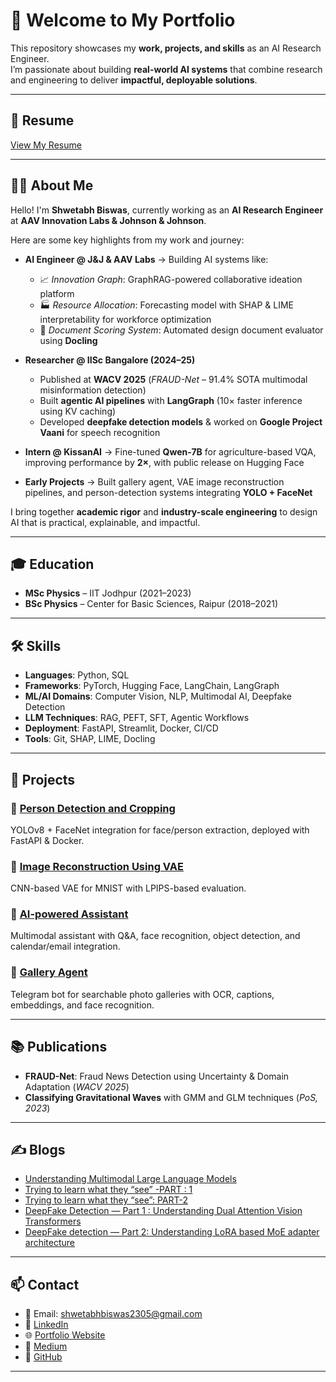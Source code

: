 # 👋 Welcome to My Portfolio

This repository showcases my **work, projects, and skills** as an AI Research Engineer.  
I’m passionate about building **real-world AI systems** that combine research and engineering to deliver **impactful, deployable solutions**.  

---

## 📄 Resume  
[View My Resume](https://drive.google.com/file/d/1ZCbzO-WZ-JHjR20-JmdjNk8Ahco55t4E/view?usp=sharing)

---

## 👨‍💻 About Me  

Hello! I'm **Shwetabh Biswas**, currently working as an **AI Research Engineer** at **AAV Innovation Labs & Johnson & Johnson**.  

Here are some key highlights from my work and journey:

- **AI Engineer @ J&J & AAV Labs** → Building AI systems like:
  - 📈 *Innovation Graph*: GraphRAG-powered collaborative ideation platform  
  - 🏭 *Resource Allocation*: Forecasting model with SHAP & LIME interpretability for workforce optimization  
  - 📑 *Document Scoring System*: Automated design document evaluator using **Docling**  

- **Researcher @ IISc Bangalore (2024–25)**  
  - Published at **WACV 2025** (*FRAUD-Net* – 91.4% SOTA multimodal misinformation detection)  
  - Built **agentic AI pipelines** with **LangGraph** (10× faster inference using KV caching)  
  - Developed **deepfake detection models** & worked on **Google Project Vaani** for speech recognition  

- **Intern @ KissanAI** → Fine-tuned **Qwen-7B** for agriculture-based VQA, improving performance by **2×**, with public release on Hugging Face  

- **Early Projects** → Built gallery agent, VAE image reconstruction pipelines, and person-detection systems integrating **YOLO + FaceNet**  

I bring together **academic rigor** and **industry-scale engineering** to design AI that is practical, explainable, and impactful.  

---

## 🎓 Education  
- **MSc Physics** – IIT Jodhpur (2021–2023)  
- **BSc Physics** – Center for Basic Sciences, Raipur (2018–2021)  

---

## 🛠 Skills  

- **Languages**: Python, SQL  
- **Frameworks**: PyTorch, Hugging Face, LangChain, LangGraph  
- **ML/AI Domains**: Computer Vision, NLP, Multimodal AI, Deepfake Detection  
- **LLM Techniques**: RAG, PEFT, SFT, Agentic Workflows  
- **Deployment**: FastAPI, Streamlit, Docker, CI/CD  
- **Tools**: Git, SHAP, LIME, Docling  

---

## 🚀 Projects  

### 🔹 [Person Detection and Cropping](https://shwetabh-23.github.io/person-detection-website/)  
YOLOv8 + FaceNet integration for face/person extraction, deployed with FastAPI & Docker.  

### 🔹 [Image Reconstruction Using VAE](https://shwetabh-23.github.io/VAE-website/)  
CNN-based VAE for MNIST with LPIPS-based evaluation.  

### 🔹 [AI-powered Assistant](https://shwetabh-23.github.io/AI-assistant-website/)  
Multimodal assistant with Q&A, face recognition, object detection, and calendar/email integration.  

### 🔹 [Gallery Agent](https://github.com/shwetabh-23/Gallery-Agent)  
Telegram bot for searchable photo galleries with OCR, captions, embeddings, and face recognition.  

---

## 📚 Publications  

- **FRAUD-Net**: Fraud News Detection using Uncertainty & Domain Adaptation (*WACV 2025*)  
- **Classifying Gravitational Waves** with GMM and GLM techniques (*PoS, 2023*)  

---

## ✍️ Blogs  

- [Understanding Multimodal Large Language Models](https://medium.com/@explorer_shwetabh/understanding-multimodal-large-language-models-mllms-7194e8a373b3)  
- [Trying to learn what they “see” -PART : 1](https://medium.com/@explorer_shwetabh/trying-to-learn-what-they-see-part-1-2a3ff94b58de)  
- [Trying to learn what they “see”: PART-2](https://medium.com/@explorer_shwetabh/trying-to-learn-what-they-see-part-2-2ac363c1f5a5)  
- [DeepFake Detection — Part 1 : Understanding Dual Attention Vision Transformers](https://medium.com/@explorer_shwetabh/deepfake-detection-part-1-understanding-dual-attention-vision-transformers-fac7812f1243)  
- [DeepFake detection — Part 2: Understanding LoRA based MoE adapter architecture](https://medium.com/@explorer_shwetabh/deepfake-detection-part-2-understanding-lora-based-moe-adapter-architecture-813acbf9b345)  

---

## 📫 Contact  

- 📧 Email: shwetabhbiswas2305@gmail.com  
- 💼 [LinkedIn](https://www.linkedin.com/in/shwetabh-biswas/)  
- 🌐 [Portfolio Website](https://shwetabh-23.github.io/)  
- 📝 [Medium](https://medium.com/@explorer_shwetabh)  
- 🐙 [GitHub](https://github.com/shwetabh-23)  

---
